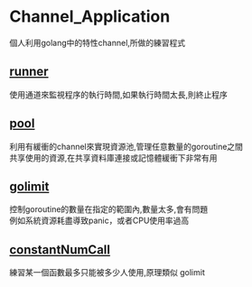 # Channel_Application
個人利用golang中的特性channel,所做的練習程式

## [runner](runner/runner.go)
使用通道來監視程序的執行時間,如果執行時間太長,則終止程序

## [pool](pool/pool.go)
利用有緩衝的channel來實現資源池,管理任意數量的goroutine之間  
共享使用的資源,在共享資料庫連接或記憶體緩衝下非常有用

## [golimit](golimit/golimit.go)
控制goroutine的數量在指定的範圍內,數量太多,會有問題  
例如系統資源耗盡導致panic，或者CPU使用率過高

## [constantNumCall](constantNumCall/main.go)
練習某一個函數最多只能被多少人使用,原理類似 golimit